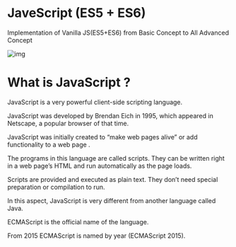 # JaveScript (ES5 + ES6)
Implementation of Vanilla JS(ES5+ES6) from Basic Concept to All Advanced Concept 

![img](https://www.sumasoftware.click/wp-content/uploads/2016/03/js-logo-300x300.png)

# What is JavaScript  ?

JavaScript is a very powerful client-side scripting language.

JavaScript was developed by Brendan Eich in 1995, which appeared in Netscape, a popular browser of that time.

JavaScript was initially created to “make web pages alive” or add functionality to a web page  .

The programs in this language are called scripts. They can be written right in a web page’s HTML and run automatically as the page loads.

Scripts are provided and executed as plain text. They don’t need special preparation or compilation to run.

In this aspect, JavaScript is very different from another language called Java.

ECMAScript is the official name of the language.

From 2015 ECMAScript is named by year (ECMAScript 2015).
